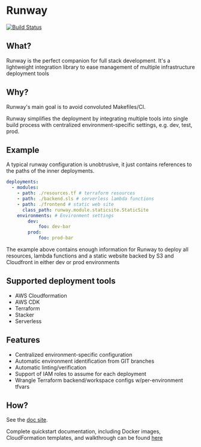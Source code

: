 # Runway

[![Build Status](https://travis-ci.org/onicagroup/runway.svg?branch=master)](https://travis-ci.org/onicagroup/runway)


## What?

Runway is the perfect companion for full stack development.
It's a lightweight integration library to ease management of multiple infrastructure deployment tools


## Why?

Runway's main goal is to avoid convoluted Makefiles/CI.

Runway simplifies the deployment by integrating multiple tools into single build process with centralized environment-specific settings, e.g. dev, test, prod.


## Example

A typical runway configuration is unobtrusive, it just contains references to the paths of the inner deployments.

```yml
deployments:
  - modules:
    - path: ./resources.tf # terraform resources
    - path: ./backend.sls # serverless lambda functions
    - path: ./frontend # static web site
      class_path: runway.module.staticsite.StaticSite
    environments: # Environment settings
        dev:
            foo: dev-bar
        prod:
            foo: prod-bar
```
The example above contains enough information for Runway to deploy all resources, lambda functions and a static website backed by S3 and Cloudfront in either dev or prod environments


## Supported deployment tools

* AWS Cloudformation
* AWS CDK
* Terraform
* Stacker
* Serverless


## Features

* Centralized environment-specific configuration
* Automatic environment identification from GIT branches
* Automatic linting/verification
* Support of IAM roles to assume for each deployment
* Wrangle Terraform backend/workspace configs w/per-environment tfvars


## How?

See the [doc site](https://docs.onica.com/projects/runway).

Complete quickstart documentation, including Docker images, CloudFormation templates, and walkthrough can be found [here](https://docs.onica.com/projects/runway/en/latest/quickstart.html)
